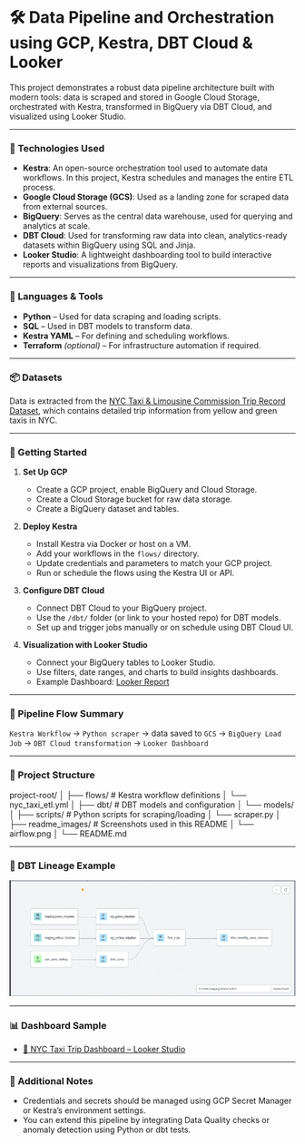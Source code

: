 # 🛠️ Data Pipeline and Orchestration using GCP, Kestra, DBT Cloud & Looker

This project demonstrates a robust data pipeline architecture built with modern tools: data is scraped and stored in Google Cloud Storage, orchestrated with Kestra, transformed in BigQuery via DBT Cloud, and visualized using Looker Studio.

---

### 🚀 Technologies Used

- **Kestra**: An open-source orchestration tool used to automate data workflows. In this project, Kestra schedules and manages the entire ETL process.
- **Google Cloud Storage (GCS)**: Used as a landing zone for scraped data from external sources.
- **BigQuery**: Serves as the central data warehouse, used for querying and analytics at scale.
- **DBT Cloud**: Used for transforming raw data into clean, analytics-ready datasets within BigQuery using SQL and Jinja.
- **Looker Studio**: A lightweight dashboarding tool to build interactive reports and visualizations from BigQuery.

---

### 🧰 Languages & Tools

- **Python** – Used for data scraping and loading scripts.
- **SQL** – Used in DBT models to transform data.
- **Kestra YAML** – For defining and scheduling workflows.
- **Terraform** *(optional)* – For infrastructure automation if required.

---

### 📦 Datasets

Data is extracted from the [NYC Taxi & Limousine Commission Trip Record Dataset](https://www.nyc.gov/site/tlc/about/tlc-trip-record-data.page), which contains detailed trip information from yellow and green taxis in NYC.

---

### 🏁 Getting Started

1. **Set Up GCP**
   - Create a GCP project, enable BigQuery and Cloud Storage.
   - Create a Cloud Storage bucket for raw data storage.
   - Create a BigQuery dataset and tables.

2. **Deploy Kestra**
   - Install Kestra via Docker or host on a VM.
   - Add your workflows in the `flows/` directory.
   - Update credentials and parameters to match your GCP project.
   - Run or schedule the flows using the Kestra UI or API.

3. **Configure DBT Cloud**
   - Connect DBT Cloud to your BigQuery project.
   - Use the `/dbt/` folder (or link to your hosted repo) for DBT models.
   - Set up and trigger jobs manually or on schedule using DBT Cloud UI.

4. **Visualization with Looker Studio**
   - Connect your BigQuery tables to Looker Studio.
   - Use filters, date ranges, and charts to build insights dashboards.
   - Example Dashboard: [Looker Report](https://lookerstudio.google.com/reporting/b5bae0e4-6b63-4e86-8b60-0a4374d01e45)

---

### 🔄 Pipeline Flow Summary

`Kestra Workflow` → `Python scraper` → data saved to `GCS` → `BigQuery Load Job` → `DBT Cloud transformation` → `Looker Dashboard`

---

### 📁 Project Structure

project-root/
│
├── flows/                    # Kestra workflow definitions
│   └── nyc_taxi_etl.yml
│
├── dbt/                      # DBT models and configuration
│   └── models/
│
├── scripts/                  # Python scripts for scraping/loading
│   └── scraper.py
│
├── readme_images/            # Screenshots used in this README
│   └── airflow.png
│
└── README.md

---

### 🧭 DBT Lineage Example

![DBT Lineage](readme_images/dbt_model_lineage.jpg)

---

### 📊 Dashboard Sample

- [🚖 NYC Taxi Trip Dashboard – Looker Studio](https://lookerstudio.google.com/reporting/b5bae0e4-6b63-4e86-8b60-0a4374d01e45)

---

### 📌 Additional Notes

- Credentials and secrets should be managed using GCP Secret Manager or Kestra’s environment settings.
- You can extend this pipeline by integrating Data Quality checks or anomaly detection using Python or dbt tests.

